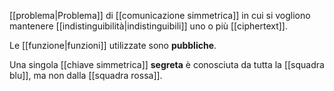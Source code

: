 [[problema|Problema]] di [[comunicazione simmetrica]] in cui si vogliono mantenere [[indistinguibilità|indistinguibili]] uno o più [[ciphertext]].

Le [[funzione|funzioni]] utilizzate sono **pubbliche**.

Una singola [[chiave simmetrica]] **segreta** è conosciuta da tutta la [[squadra blu]], ma non dalla [[squadra rossa]].